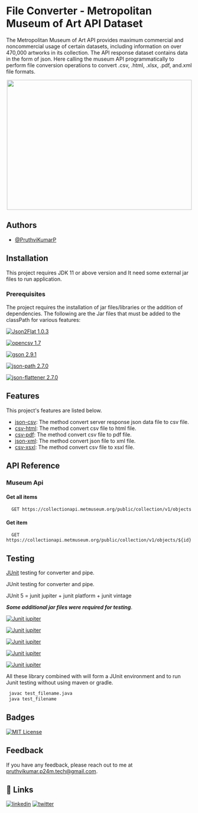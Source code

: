 
# File Converter - Metropolitan Museum of Art API Dataset

The Metropolitan Museum of Art API provides maximum commercial and noncommercial usage of certain datasets, including information on over 470,000 artworks in its collection.
The API response dataset contains data in the form of json. Here calling the museum API programmatically to perform file conversion operations to convert .csv, .html, .xlsx, .pdf, and.xml file formats.

<div align="center">
  <img src="https://th-thumbnailer.cdn-si-edu.com/QOA7bQ93-6Es95SjW5mA-_5Pb_8=/1000x750/filters:no_upscale():focal(1485x1557:1486x1558)/https://tf-cmsv2-smithsonianmag-media.s3.amazonaws.com/filer/da/54/da541590-d437-4325-b640-3892f884f395/makingthemet_signature_image_girls_011320-jpg_original_300dpi.jpg" width="500px" height="350px">
</div>


## Authors

- [@PruthviKumarP](https://github.com/PruthviKumarP/AzugaTraining-Codeops.git)


## Installation

This project requires JDK 11 or above version and It need some external jar files to run application.

### Prerequisites

The project requires the installation of jar files/libraries or the addition of dependencies. The following are the Jar files that must be added to the classPath for various features:

[![Json2Flat 1.0.3](https://img.shields.io/badge/json2flat-1.0.3-green.svg)](https://search.maven.org/artifact/com.github.opendevl/json2flat/1.0.3/jar) 

[![opencsv 1.7](https://img.shields.io/badge/opencsv-1.7-green.svg)](https://sourceforge.net/projects/opencsv/) 

[![gson 2.9.1](https://img.shields.io/badge/gson-2.9.1-green.svg)](https://search.maven.org/artifact/com.google.code.gson/gson/2.9.1/jar) 

[![json-path 2.7.0](https://img.shields.io/badge/json_path-2.7.0-green.svg)](https://search.maven.org/artifact/com.jayway.jsonpath/json-path/2.7.0/jar) 

[![json-flattener 2.7.0](https://img.shields.io/badge/json_flattener-0.14.0-green.svg)](https://search.maven.org/artifact/com.github.wnameless.json/json-flattener/0.14.0/jar) 
## Features

This project's features are listed below.

- [json-csv](): The method convert server response json data file to csv file.
- [csv-html](): The method convert csv file to html file.
- [csv-pdf](): The method convert csv file to pdf file.
- [json-xml](): The method convert json file to xml file.
- [csv-xsxl](): The method convert csv file to xsxl file.
## API Reference



### Museum Api

#### Get all items

```http
  GET https://collectionapi.metmuseum.org/public/collection/v1/objects
```

#### Get item

```http
  GET https://collectionapi.metmuseum.org/public/collection/v1/objects/${id}
```


## Testing

 [JUnit]() testing for converter and pipe.

 JUnit testing for converter and pipe.

 JUnit 5 = junit jupiter + junit platform + junit vintage


***Some additional jar files were required for testing***.

[![Junit jupiter](https://img.shields.io/badge/JUnit_jupiter_engine-5.9.1-green.svg)](https://mvnrepository.com/artifact/org.junit.jupiter/junit-jupiter-engine) 

[![Junit jupiter](https://img.shields.io/badge/JUnit_jupiter_API-5.9.1-green.svg)](https://mvnrepository.com/artifact/org.junit.jupiter/junit-jupiter-api) 

[![Junit jupiter](https://img.shields.io/badge/JUnit_jupiter_params-5.9.1-green.svg)](https://mvnrepository.com/artifact/org.junit.jupiter/junit-jupiter-params) 

[![Junit jupiter](https://img.shields.io/badge/JUnit_platform_launcher-1.9.1-green.svg)](https://mvnrepository.com/artifact/org.junit.platform/junit-platform-launcher) 

[![Junit jupiter](https://img.shields.io/badge/JUnit_vintage_engine-5.9.1-green.svg)](https://mvnrepository.com/artifact/org.junit.vintage/junit-vintage-engine) 

All these library combined with will form a JUnit environment and to run Junit testing without using maven or gradle.

```bash
 javac test_filename.java
 java test_filename
```


## Badges



[![MIT License](https://img.shields.io/badge/License-MIT-green.svg)](https://github.com/PruthviKumarP/AzugaTraining-Codeops/blob/main/LICENSE)

## Feedback

If you have any feedback, please reach out to me at [pruthvikumar.p24m.tech@gmail.com](pruthvikumar.p24m.tech@gmail.com).


## 🔗 Links

[![linkedin](https://img.shields.io/badge/linkedin-0A66C2?style=for-the-badge&logo=linkedin&logoColor=white)](https://www.linkedin.com/)
[![twitter](https://img.shields.io/badge/twitter-1DA1F2?style=for-the-badge&logo=twitter&logoColor=white)](https://twitter.com/)

